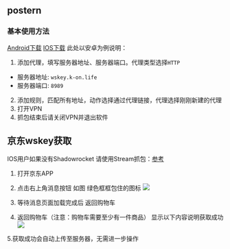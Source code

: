 ## postern
### 基本使用方法
[Android下载](https://pan.tenire.com/down.php/8b63e9aebc55ce32a0d29f5e6dcd96b7.apk)
[IOS下载](https://apps.apple.com/us/app/id932747118)
此处以安卓为例说明：
1. 添加代理，填写服务器地址、服务器端口。代理类型选择`HTTP`
- 服务器地址: `wskey.k-on.life`
- 服务器端口: `8989`
2.  添加规则，匹配所有地址，动作选择通过代理链接，代理选择刚刚新建的代理
3. 打开VPN
4. 抓包结束后请关闭VPN并退出软件


## 京东wskey获取
IOS用户如果没有Shadowrocket 请使用Stream抓包：[参考](https://carcloud.ml/page/3.html)

1. 打开京东APP
2. 点击右上角消息按钮 如图 绿色框框包住的图标
![](https://files.catbox.moe/56m1k5.png)

3. 等待消息页面加载完成后 返回购物车
4. 返回购物车（注意：购物车需要至少有一件商品） 显示以下内容说明获取成功
![](https://files.catbox.moe/lklu76.png)

5.获取成功会自动上传至服务器，无需进一步操作
